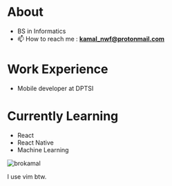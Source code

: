 # About 
- BS in Informatics
- 📫 How to reach me : **kamal_nwf@protonmail.com**

# Work Experience
- Mobile developer at DPTSI

# Currently Learning
- React
- React Native
- Machine Learning



<p align="left"> <img src="https://komarev.com/ghpvc/?username=brokamal&label=Profile%20views&color=0e75b6&style=flat" alt="brokamal" /> </p>

I use vim btw.
